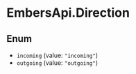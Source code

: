 # EmbersApi.Direction

## Enum

* `incoming` (value: `"incoming"`)
* `outgoing` (value: `"outgoing"`)
